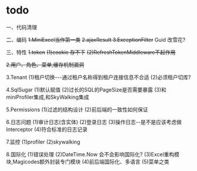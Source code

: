 # todo

一、代码清理

二、编码
~~1.MiniExcel当作第一类~~
~~2.ajaxResult
3.ExceptionFilter~~
Guid 改雪花?

三、特性
~~1.token~~
~~(1)cookie 存不下~~
~~(2)RefreshTokenMiddleware不起作用~~

~~2.用户、角色、菜单,缓存机制漏洞~~

3.Tenant 
(1)租户切换---通过租户名称得到租户连接信息不合适
(2)必须租户切库?

4.SqlSugar
(1)默认赋值
(2)过长的SQL的PageSize是否需要暴露
(3)和miniProfiler集成,和SkyWalking集成

5.Permissions 
(1)过滤的结构设计
(2)前后端的一致性如何保证

6.日志问题
(1)审计日志(含实体)
(2)登录日志
(3)操作日志--是不是应该考虑做Interceptor
(4)符合标准的日志记录

7.监控
(1)profiler
(2)skywalking

8.国际化 
(1)错误处理
(2)DateTime.Now 会不会影响国际化?
(3)Excel重构模块,Magicodes额外封装专门模块
(4)前后端国际化、多语言
(5)菜单之类

 




